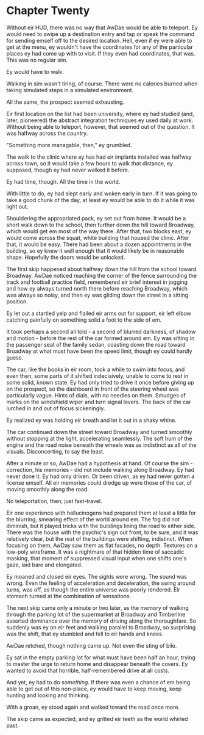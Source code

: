 Chapter Twenty
==============

Without eir HUD, there was no way that AwDae would be able to teleport. Ey would need to swipe up a destination entry and tap or speak the command for sending emself off to the desired location. Hell, even if ey were able to get at the menu, ey wouldn't have the coordinates for any of the particular places ey had come up with to visit. If they even had coordinates, that was. This was no regular sim.

Ey would have to walk.

Walking in sim wasn't tiring, of course. There were no calories burned when taking simulated steps in a simulated environment.

All the same, the prospect seemed exhausting.

Eir first location on the list had been university, where ey had studied (and, later, pioneered) the abstract integration techniques ey used daily at work. Without being able to teleport, however, that seemed out of the question. It was halfway across the country.

"Something more managable, then," ey grumbled.

The walk to the clinic where ey has had eir implants installed was halfway across town, so it would take a few hours to walk that distance, ey supposed, though ey had never walked it before.

Ey had time, though. All the time in the world.

With little to do, ey had slept early and woken early in turn. If it was going to take a good chunk of the day, at least ey would be able to do it while it was light out.

Shouldering the appropriated pack, ey set out from home. It would be a short walk down to the school, then further down the hill toward Broadway, which would get em most of the way there. After that, two blocks east, ey would come across the squat, white building that housed the clinic. After that, it would be easy. There had been about a dozen appointments in the building, so ey knew it well enough that it would likely be in reasonable shape. Hopefully the doors would be unlocked.

The first skip happened about halfway down the hill from the school toward Broadway. AwDae noticed reaching the corner of the fence surrounding the track and football practice field, remembered eir brief interest in jogging and how ey always turned north there before reaching Broadway, which was always so noisy, and then ey was gliding down the street in a sitting position.

Ey let out a startled yelp and flailed eir arms out for support, eir left elbow catching painfully on something solid a foot to the side of em.

It took perhaps a second all told - a second of blurred darkness, of shadow and motion - before the rest of the car formed around em. Ey was sitting in the passenger seat of the family sedan, coasting down the road toward Broadway at what must have been the speed limit, though ey could hardly guess.

The car, like the books in eir room, took a while to swim into focus, and even then, some parts of it shifted indecisively, unable to come to rest in some solid, known state. Ey had only tried to drive it once before giving up on the prospect, so the dashboard in front of the steering wheel was particularly vague. Hints of dials, with no needles on them. Smudges of marks on the windshield wiper and turn signal levers. The back of the car lurched in and out of focus sickeningly.

Ey realized ey was holding eir breath and let it out in a shaky whine.

The car continued down the street toward Broadway and turned smoothly without stopping at the light, accelerating seamlessly. The soft hum of the engine and the road noise beneath the wheels was as indistinct as all of the visuals. Disconcerting, to say the least.

After a minute or so, AwDae had a hypothesis at hand. Of course the sim - correction, his memories - did not include walking along Broadway. Ey had never done it. Ey had only driven. Or been driven, as ey had never gotten a license emself. All eir memories could dredge up were those of the car, of moving smoothly along the road.

No teleportation, then; just fast-travel.

Eir one experience with hallucinogens had prepared them at least a little for the blurring, smearing effect of the world around em. The fog did not diminish, but it played tricks with the buildings lining the road to either side. There was the house with the psychic's sign out front, to be sure, and it was relatively clear, but the rest of the buildings were shifting, indistinct. When focusing on them, AwDay saw them as flat facades, no depth. Textures on a low-poly wireframe. It was a nightmare of that hidden time of saccadic masking, that moment of suppressed visual input when one shifts one's gaze, laid bare and elongated.

Ey moaned and closed eir eyes. The sights were wrong. The sound was wrong. Even the feeling of acceleration and deceleration, the swing around turns, was off, as though the entire universe was poorly rendered. Eir stomach turned at the combination of sensations.

The next skip came only a minute or two later, as the memory of walking through the parking lot of the supermarket at Broadway and Timberline asserted dominance over the memory of driving along the thoroughfare. So suddenly was ey on eir feet and walking parallel to Broadway, so surprising was the shift, that ey stumbled and fell to eir hands and knees.

AwDae retched, though nothing came up. Not even the sting of bile.

Ey sat in the empty parking lot for what must have been half an hour, trying to master the urge to return home and disappear beneath the covers. Ey wanted to avoid that horrible, half-remembered drive at all costs.

And yet, ey had to do *something*. If there was even a chance of em being able to get out of this non-place, ey would have to keep moving, keep hunting and looking and thinking.

With a groan, ey stood again and walked toward the road once more.

The skip came as expected, and ey gritted eir teeth as the world whirled past.
